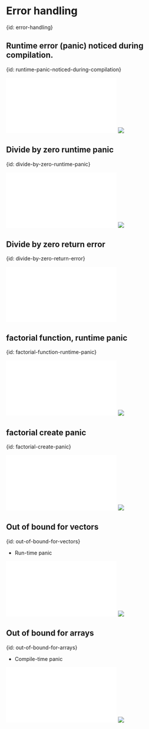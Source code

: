 # Error handling
{id: error-handling}


## Runtime error (panic) noticed during compilation.
{id: runtime-panic-noticed-during-compilation}

![](examples/errors/div_by_zero_hard_coded.rs)
![](examples/errors/div_by_zero_hard_coded.out)

## Divide by zero runtime panic
{id: divide-by-zero-runtime-panic}

![](examples/errors/div_by_zero.rs)
![](examples/errors/div_by_zero.out)

## Divide by zero return error
{id: divide-by-zero-return-error}

![](examples/errors/div_by_zero_catch_error.rs)

## factorial function, runtime panic
{id: factorial-function-runtime-panic}

![](examples/errors/factorial.rs)
![](examples/errors/factorial.out)

## factorial create panic
{id: factorial-create-panic}

![](examples/errors/factorial_create_panic.rs)
![](examples/errors/factorial_create_panic.out)

## Out of bound for vectors
{id: out-of-bound-for-vectors}

* Run-time panic

![](examples/errors/out_of_bounds_vector.rs)
![](examples/errors/out_of_bounds_vector.out)

## Out of bound for arrays
{id: out-of-bound-for-arrays}

* Compile-time panic

![](examples/errors/out_of_bounds_array.rs)
![](examples/errors/out_of_bounds_array.out)
